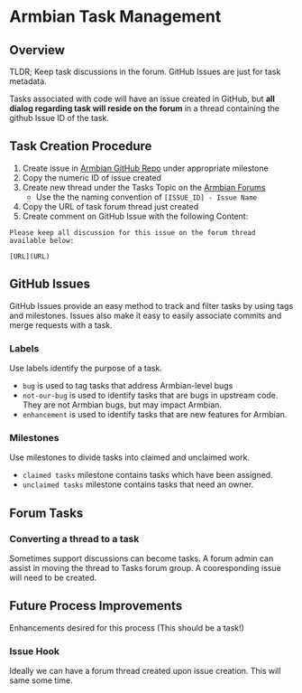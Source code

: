 # Armbian Task Management #

## Overview ##
TLDR; Keep task discussions in the forum. GitHub Issues are just for task metadata.

Tasks associated with code will have an issue created in GitHub, but **all dialog regarding task will reside on the forum** in a thread containing the github Issue ID of the task.


## Task Creation Procedure ##

1. Create issue in [Armbian GitHub Repo](https://github.com/igorpecovnik/lib/issues) under appropriate milestone
1. Copy the numeric ID of issue created
1. Create new thread under the Tasks Topic on the [Armbian Forums](http://forum.armbian.com/index.php/forum/14-tasks/)
    - Use the the naming convention of `[ISSUE_ID] - Issue Name`
1. Copy the URL of task forum thread just created
1. Create comment on GitHub Issue with the following Content:

```
Please keep all discussion for this issue on the forum thread available below:

[URL](URL)

```

## GitHub Issues ##

GitHub Issues provide an easy method to track and filter tasks by using tags and milestones.  Issues also make it easy to easily associate commits and merge requests with a task.  

### Labels ###

Use labels identify the purpose of a task.


* `bug` is used to tag tasks that address Armbian-level bugs
* `not-our-bug` is used to identify tasks that are bugs in upstream code.  They are not Armbian bugs, but may impact Armbian.
* `enhancement` is used to identify tasks that are new features for Armbian.

### Milestones ###

Use milestones to divide tasks into claimed and unclaimed work.

* `claimed tasks` milestone contains tasks which have been assigned.
* `unclaimed tasks` milestone contains tasks that need an owner.

## Forum Tasks ##

### Converting a thread to a task ###

Sometimes support discussions can become tasks.   A forum admin can assist in moving the thread to Tasks forum group.  A cooresponding issue will need to be created.

## Future Process Improvements ##

Enhancements desired for this process \(This should be a task!\)

### Issue Hook ###

Ideally we can have a forum thread created upon issue creation.  This will same some time.
